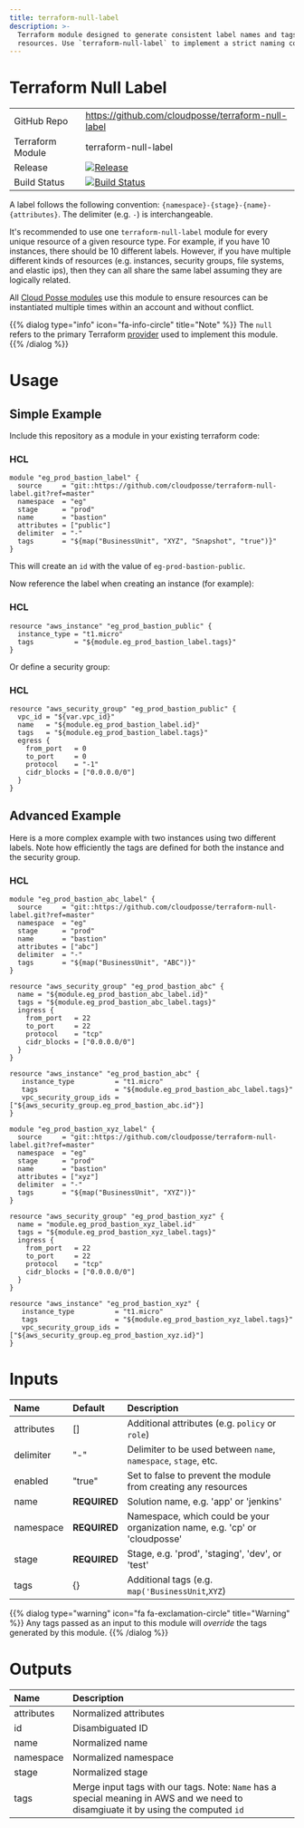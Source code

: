 ```yaml
---
title: terraform-null-label
description: >-
  Terraform module designed to generate consistent label names and tags for
  resources. Use `terraform-null-label` to implement a strict naming convention.
---
```


# Terraform Null Label

|                  |                                                                                                                                                      |
|:-----------------|:-----------------------------------------------------------------------------------------------------------------------------------------------------|
| GitHub Repo      | <https://github.com/cloudposse/terraform-null-label>                                                                                                 |
| Terraform Module | terraform-null-label                                                                                                                                 |
| Release          | [![Release](https://img.shields.io/github/release/cloudposse/terraform-null-label.svg)](https://github.com/cloudposse/terraform-null-label/releases) |
| Build Status     | [![Build Status](https://travis-ci.org/cloudposse/terraform-null-label.svg)](https://travis-ci.org/cloudposse/terraform-null-label)                  |

A label follows the following convention: `{namespace}-{stage}-{name}-{attributes}`. The delimiter (e.g. `-`) is interchangeable.

It's recommended to use one `terraform-null-label` module for every unique resource of a given resource type. For example, if you have 10 instances, there should be 10 different labels. However, if you have multiple different kinds of resources (e.g. instances, security groups, file systems, and elastic ips), then they can all share the same label assuming they are logically related.

All [Cloud Posse modules](https://github.com/cloudposse?utf8=%E2%9C%93&q=tf_&type=&language=) use this module to ensure resources can be instantiated multiple times within an account and without conflict.

{{% dialog type="info" icon="fa-info-circle" title="Note" %}}
The `null` refers to the primary Terraform [provider](https://www.terraform.io/docs/providers/null/index.html) used to implement this module.
{{% /dialog %}}

# Usage

## Simple Example

Include this repository as a module in your existing terraform code:

### HCL

```hcl
module "eg_prod_bastion_label" {
  source     = "git::https://github.com/cloudposse/terraform-null-label.git?ref=master"
  namespace  = "eg"
  stage      = "prod"
  name       = "bastion"
  attributes = ["public"]
  delimiter  = "-"
  tags       = "${map("BusinessUnit", "XYZ", "Snapshot", "true")}"
}
```

This will create an `id` with the value of `eg-prod-bastion-public`.

Now reference the label when creating an instance (for example):

### HCL

```hcl
resource "aws_instance" "eg_prod_bastion_public" {
  instance_type = "t1.micro"
  tags          = "${module.eg_prod_bastion_label.tags}"
}
```

Or define a security group:

### HCL

```hcl
resource "aws_security_group" "eg_prod_bastion_public" {
  vpc_id = "${var.vpc_id}"
  name   = "${module.eg_prod_bastion_label.id}"
  tags   = "${module.eg_prod_bastion_label.tags}"
  egress {
    from_port   = 0
    to_port     = 0
    protocol    = "-1"
    cidr_blocks = ["0.0.0.0/0"]
  }
}
```

## Advanced Example

Here is a more complex example with two instances using two different labels. Note how efficiently the tags are defined for both the instance and the security group.

### HCL

```hcl
module "eg_prod_bastion_abc_label" {
  source     = "git::https://github.com/cloudposse/terraform-null-label.git?ref=master"
  namespace  = "eg"
  stage      = "prod"
  name       = "bastion"
  attributes = ["abc"]
  delimiter  = "-"
  tags       = "${map("BusinessUnit", "ABC")}"
}

resource "aws_security_group" "eg_prod_bastion_abc" {
  name = "${module.eg_prod_bastion_abc_label.id}"
  tags = "${module.eg_prod_bastion_abc_label.tags}"
  ingress {
    from_port   = 22
    to_port     = 22
    protocol    = "tcp"
    cidr_blocks = ["0.0.0.0/0"]
  }
}

resource "aws_instance" "eg_prod_bastion_abc" {
   instance_type          = "t1.micro"
   tags                   = "${module.eg_prod_bastion_abc_label.tags}"
   vpc_security_group_ids = ["${aws_security_group.eg_prod_bastion_abc.id"}]
}

module "eg_prod_bastion_xyz_label" {
  source     = "git::https://github.com/cloudposse/terraform-null-label.git?ref=master"
  namespace  = "eg"
  stage      = "prod"
  name       = "bastion"
  attributes = ["xyz"]
  delimiter  = "-"
  tags       = "${map("BusinessUnit", "XYZ")}"
}

resource "aws_security_group" "eg_prod_bastion_xyz" {
  name = "module.eg_prod_bastion_xyz_label.id"
  tags = "${module.eg_prod_bastion_xyz_label.tags}"
  ingress {
    from_port   = 22
    to_port     = 22
    protocol    = "tcp"
    cidr_blocks = ["0.0.0.0/0"]
  }
}

resource "aws_instance" "eg_prod_bastion_xyz" {
   instance_type          = "t1.micro"
   tags                   = "${module.eg_prod_bastion_xyz_label.tags}"
   vpc_security_group_ids = ["${aws_security_group.eg_prod_bastion_xyz.id}"]
}
```

# Inputs

| Name       | Default      | Description                                                                 |
|:-----------|:-------------|:----------------------------------------------------------------------------|
| attributes | []           | Additional attributes (e.g. `policy` or `role`)                             |
| delimiter  | "-"          | Delimiter to be used between `name`, `namespace`, `stage`, etc.             |
| enabled    | "true"       | Set to false to prevent the module from creating any resources              |
| name       | **REQUIRED** | Solution name, e.g. 'app' or 'jenkins'                                      |
| namespace  | **REQUIRED** | Namespace, which could be your organization name, e.g. 'cp' or 'cloudposse' |
| stage      | **REQUIRED** | Stage, e.g. 'prod', 'staging', 'dev', or 'test'                             |
| tags       | {}           | Additional tags (e.g. `map('BusinessUnit`,`XYZ`)                            |

{{% dialog type="warning" icon="fa fa-exclamation-circle" title="Warning" %}}
Any tags passed as an input to this module will _override_ the tags generated by this module.
{{% /dialog %}}

# Outputs

| Name       | Description                                                                                                                        |
|:-----------|:-----------------------------------------------------------------------------------------------------------------------------------|
| attributes | Normalized attributes                                                                                                              |
| id         | Disambiguated ID                                                                                                                   |
| name       | Normalized name                                                                                                                    |
| namespace  | Normalized namespace                                                                                                               |
| stage      | Normalized stage                                                                                                                   |
| tags       | Merge input tags with our tags. Note: `Name` has a special meaning in AWS and we need to disamgiuate it by using the computed `id` |
